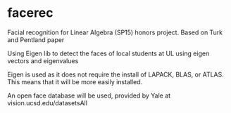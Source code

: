 # facerec
Facial recognition for Linear Algebra (SP15) honors project.  Based on Turk and Pentland paper

Using Eigen lib to detect the faces of local students at UL using eigen vectors and eigenvalues

Eigen is used as it does not require the install of LAPACK, BLAS, or ATLAS.  This means that it will be more easily installed.  

An open face database will be used, provided by Yale at vision.ucsd.edu/datasetsAll
